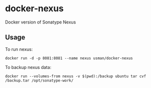 docker-nexus
======
Docker version of Sonatype Nexus

Usage
------
To run nexus:
```
docker run -d -p 8081:8081 --name nexus usman/docker-nexus
```

To backup nexus data:
```  
docker run --volumes-from nexus -v $(pwd):/backup ubuntu tar cvf /backup.tar /opt/sonatype-work/
```

